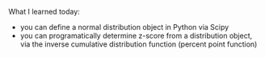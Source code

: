 What I learned today:
- you can define a normal distribution object in Python via Scipy
- you can programatically determine z-score from a distribution object, via the inverse cumulative distribution function (percent point function) 